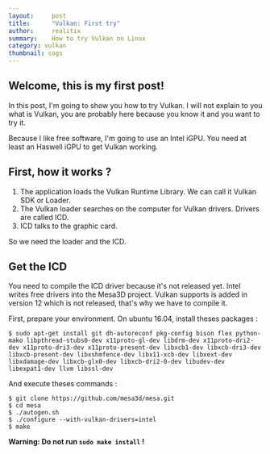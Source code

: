 ```yaml
---
layout:     post
title:      "Vulkan: First try"
author:     realitix
summary:    How to try Vulkan on Linux
category: vulkan
thumbnail: cogs
---
```


## Welcome, this is my first post!

In this post, I'm going to show you how to try Vulkan. I will not explain to
you what is Vulkan, you are probably here because you know it and you want to
try it.

Because I like free software, I'm going to use an Intel iGPU. You need at least
an Haswell iGPU to get Vulkan working.

## First, how it works ?

1. The application loads the Vulkan Runtime Library. We can call it Vulkan SDK
or Loader.
2. The Vulkan loader searches on the computer for Vulkan drivers.
Drivers are called ICD.
3. ICD talks to the graphic card.

So we need the loader and the ICD.

## Get the ICD

You need to compile the ICD driver because it's not released yet. Intel writes
free drivers into the Mesa3D project. Vulkan supports is added in version 12
which is not released, that's why we have to compile it.

First, prepare your environment. On ubuntu 16.04, install theses packages :

```
$ sudo apt-get install git dh-autoreconf pkg-config bison flex python-mako libpthread-stubs0-dev x11proto-gl-dev libdrm-dev x11proto-dri2-dev x11proto-dri3-dev x11proto-present-dev libxcb1-dev libxcb-dri3-dev libxcb-present-dev libxshmfence-dev libx11-xcb-dev libxext-dev libxdamage-dev libxcb-glx0-dev libxcb-dri2-0-dev libudev-dev libexpat1-dev llvm libssl-dev
```

And execute theses commands :

```
$ git clone https://github.com/mesa3d/mesa.git
$ cd mesa
$ ./autogen.sh
$ ./configure --with-vulkan-drivers=intel
$ make
```

**Warning: Do not run `sudo make install` !**


